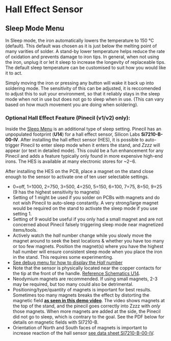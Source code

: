 # Hall Effect Sensor

## Sleep Mode Menu

In Sleep mode, the iron automatically lowers the temperature to 150 °C (default). This default was chosen as it is just below the melting point of many varities of solder. A stand-by lower temperature helps reduce the rate of oxidation and prevents damage to iron tips. In general, when not using the iron, unplug it or let it sleep to increase the longevity of replaceable tips. The default sleep temperature can be customised to suit how you would like it to act.

Simply moving the iron or pressing any button will wake it back up into soldering mode. The sensitivity of this can be adjusted, it is reccomended to adjust this to suit your environment, so that it reliably stays in the sleep mode when not in use but does not go to sleep when in use. (This can vary based on how much movement you are doing when soldering).

### Optional Hall Effect Feature (Pinecil (v1/v2) only):

Inside the [Sleep Menu](https://ralim.github.io/IronOS/Settings/#setting-sleep-temp) is an additional type of sleep setting. Pinecil has an unpopulated footprint (**U14**) for a hall effect sensor, Silicon Labs **Si7210-B-00-IV**. After installing the hall effect sensor (HES), it is possible to auto-trigger Pinecil to enter sleep mode when it enters the stand, and _Zzzz_ will appear (or text in detailed mode). This could be a fun enhancement for any Pinecil and adds a feature typically only found in more expensive high-end irons. The HES is available at many electronic stores for ~$2-$6.

After installing the HES on the PCB, place a magnet on the stand close enough to the sensor to activate one of ten user selectable settings.

- 0=off, 1=1000, 2=750, 3=500, 4=250, 5=150, 6=100, 7=75, 8=50, 9=25 (9 has the highest sensitivity to magnets)
- Setting of 1 might be used if you solder on PCBs with magnets and do not wish Pinecil to auto-sleep constantly. A very strong/large magnet would be required on the stand to activate the sleep mode if you use setting 1.
- Setting of 9 would be useful if you only had a small magnet and are not concerned about Pinecil falsely triggering sleep mode near magnetized items/tools.
- Actively watch the _hall_ number change while you slowly move the magnet around to seek the best locations & whether you have too many or too few magnets. Position the magnet(s) where you have the highest hall number will ensure consistent sleep mode when you place the iron in the stand. This requires some experimenting.
- [See debug menu for how to display the _Hall_ number](https://ralim.github.io/IronOS/DebugMenu/)
- Note that the sensor is physically located near the copper contacts for the tip at the front of the handle. [Reference Schematics U14](https://files.pine64.org/doc/Pinecil/Pinecil_schematic_v1.0a_20201120.pdf).
- Neodymium magnets are recommended. If using small magnets, 2-3 may be required, but too many could also be detrimental.
- Positioning/type/quantity of magnets is important for best results. Sometimes too many magnets breaks the effect by distorting the magnetic field **[as seen in this demo video](https://www.youtube.com/shorts/afkqKwCX00I)**. The video shows magnets at the top of the stand, and the pinecil goes correctly into Zzzz with _only_ those magnets. When more magnets are added at the side, the Pinecil did not go to sleep, which is contrary to the goal. See the PDF below for details on magnetic fields with SI7210-B.
- Orientation of North and South faces of magnets is important to increase reaction of the hall sensor [see data sheet SI7210-B-00-IV](https://www.silabs.com/documents/public/application-notes/an1018-si72xx-sensors.pdf).
